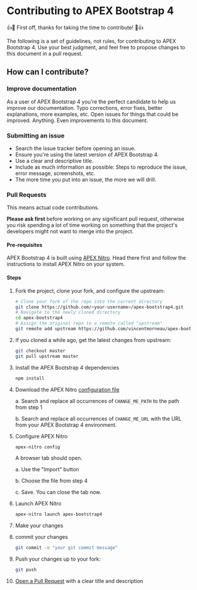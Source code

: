 # Contributing to APEX Bootstrap 4
👍🎉 First off, thanks for taking the time to contribute! 🎉👍

The following is a set of guidelines, not rules, for contributing to APEX Bootstrap 4. Use your best judgment, and feel free to propose changes to this document in a pull request.

## How can I contribute?
### Improve documentation
As a user of APEX Bootstrap 4 you're the perfect candidate to help us improve our documentation. Typo corrections, error fixes, better explanations, more examples, etc. Open issues for things that could be improved. Anything. Even improvements to this document.

### Submitting an issue
- Search the issue tracker before opening an issue.
- Ensure you're using the latest version of APEX Bootstrap 4.
- Use a clear and descriptive title.
- Include as much information as possible: Steps to reproduce the issue, error message, screenshots, etc.
- The more time you put into an issue, the more we will drill.

### Pull Requests
This means actual code contributions.

**Please ask first** before working on any significant pull request, otherwise you risk spending a lot of time working on something that the project's developers might not want to merge into the project.

#### Pre-requisites
APEX Bootstrap 4 is built using [APEX Nitro](https://github.com/OraOpenSource/apex-nitro). Head there first and follow the instructions to install APEX Nitro on your system.

#### Steps
1. Fork the project, clone your fork, and configure the upstream:
   ```bash
   # Clone your fork of the repo into the current directory
   git clone https://github.com/<your-username>/apex-bootstrap4.git
   # Navigate to the newly cloned directory
   cd apex-bootstrap4
   # Assign the original repo to a remote called "upstream"
   git remote add upstream https://github.com/vincentmorneau/apex-bootstrap4.git
   ```

2. If you cloned a while ago, get the latest changes from upstream:
   ```bash
   git checkout master
   git pull upstream master
   ```

3. Install the APEX Bootstrap 4 dependencies
   ```bash
   npm install
   ```

4. Download the APEX Nitro [configuration file](/apex-nitro/apex-bootstrap4.json)

	a. Search and replace all occurrences of `CHANGE_ME_PATH` to the path from step 1

	b. Search and replace all occurrences of `CHANGE_ME_URL` with the URL from your APEX Bootstrap 4 environment.

5. Configure APEX Nitro
   ```bash
   apex-nitro config
   ```
   A browser tab should open.

	a. Use the "Import" button

	b. Choose the file from step 4

	c. Save. You can close the tab now.

6. Launch APEX Nitro
   ```bash
   apex-nitro launch apex-bootstrap4
   ```

7. Make your changes

8. commit your changes
   ```bash
   git commit -m "your git commit message"
   ```

9. Push your changes up to your fork:
   ```bash
   git push
   ```

10. [Open a Pull Request](https://help.github.com/articles/using-pull-requests/) with a clear title and description
